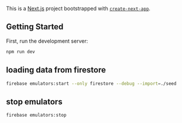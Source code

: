 This is a [Next.js](https://nextjs.org) project bootstrapped with [`create-next-app`](https://nextjs.org/docs/app/api-reference/cli/create-next-app).

## Getting Started

First, run the development server:

```bash
npm run dev
```

## loading data from firestore

```bash
firebase emulators:start --only firestore --debug --import=./seed
```

## stop emulators

```bash
firebase emulators:stop
```

